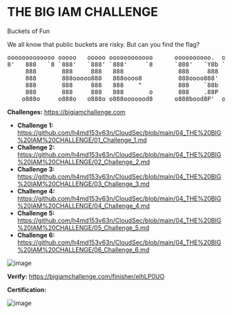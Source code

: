 # THE BIG IAM CHALLENGE
Buckets of Fun

We all know that public buckets are risky. But can you find the flag?

<center>
<pre>
ooooooooooooo ooooo   ooooo oooooooooooo      oooooooooo.  ooooo   .oooooo.         ooooo       .o.       ooo        ooooo        .oooooo.   ooooo   ooooo       .o.       ooooo        ooooo        oooooooooooo ooooo      ooo   .oooooo.    oooooooooooo 
8'   888   `8 `888'   `888' `888'     `8      `888'   `Y8b `888'  d8P'  `Y8b        `888'      .888.      `88.       .888'       d8P'  `Y8b  `888'   `888'      .888.      `888'        `888'        `888'     `8 `888b.     `8'  d8P'  `Y8b   `888'     `8 
     888       888     888   888               888     888  888  888                 888      .8"888.      888b     d'888       888           888     888      .8"888.      888          888          888          8 `88b.    8  888            888         
     888       888ooooo888   888oooo8          888oooo888'  888  888                 888     .8' `888.     8 Y88. .P  888       888           888ooooo888     .8' `888.     888          888          888oooo8     8   `88b.  8  888            888oooo8    
     888       888     888   888    "          888    `88b  888  888     ooooo       888    .88ooo8888.    8  `888'   888       888           888     888    .88ooo8888.    888          888          888    "     8     `88b.8  888     ooooo  888    "    
     888       888     888   888       o       888    .88P  888  `88.    .88'        888   .8'     `888.   8    Y     888       `88b    ooo   888     888   .8'     `888.   888       o  888       o  888       o  8       `888  `88.    .88'   888       o 
    o888o     o888o   o888o o888ooooood8      o888bood8P'  o888o  `Y8bood8P'        o888o o88o     o8888o o8o        o888o       `Y8bood8P'  o888o   o888o o88o     o8888o o888ooooood8 o888ooooood8 o888ooooood8 o8o        `8   `Y8bood8P'   o888ooooood8                                  
</pre>
</center>

**Challenges:** https://bigiamchallenge.com
+ **Challenge 1:** https://github.com/h4md153v63n/CloudSec/blob/main/04_THE%20BIG%20IAM%20CHALLENGE/01_Challenge_1.md
+ **Challenge 2:** https://github.com/h4md153v63n/CloudSec/blob/main/04_THE%20BIG%20IAM%20CHALLENGE/02_Challenge_2.md
+ **Challenge 3:** https://github.com/h4md153v63n/CloudSec/blob/main/04_THE%20BIG%20IAM%20CHALLENGE/03_Challenge_3.md
+ **Challenge 4:** https://github.com/h4md153v63n/CloudSec/blob/main/04_THE%20BIG%20IAM%20CHALLENGE/04_Challenge_4.md
+ **Challenge 5:** https://github.com/h4md153v63n/CloudSec/blob/main/04_THE%20BIG%20IAM%20CHALLENGE/05_Challenge_5.md
+ **Challenge 6:** https://github.com/h4md153v63n/CloudSec/blob/main/04_THE%20BIG%20IAM%20CHALLENGE/06_Challenge_6.md

![image](https://github.com/h4md153v63n/CloudSec/assets/5091265/fa127f3b-065b-41f4-8703-b83a581186f4)

**Verify:** https://bigiamchallenge.com/finisher/elhLP0UO

**Certification:**

![image](https://github.com/h4md153v63n/CloudSec/assets/5091265/17421b9b-341e-4a37-9a9a-b7e8e1aaba00)


<!--
**Alternative Reviews:**
+ https://infrasec.sh/post/wiz_iam_ctf/
+ https://iash.dev/posts/the-big-iam-challenge-ctf-walkthrough/
+ https://tari.moe/2023/bigiamchallenge.html
+ https://kknowl.es/posts/wiz-iam-challenge/
+ https://pswalia2u.medium.com/bigiamchallenge-aws-iam-challenges-ded45cb983f2

-->
